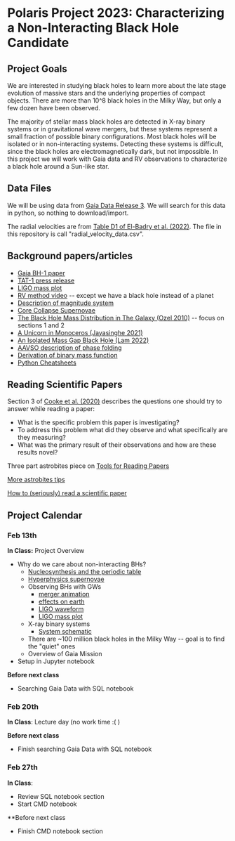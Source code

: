 # Polaris Project 2023: Characterizing a Non-Interacting Black Hole Candidate

## Project Goals

We are interested in studying black holes to learn more about the late stage evolution of massive stars and the underlying properties of compact objects. There are more than 10^8 black holes in the Milky Way, but only a few dozen have been observed. 

The majority of stellar mass black holes are detected in X-ray binary systems or in gravitational wave mergers, but these systems represent a small fraction of possible binary configurations. Most black holes will be isolated or in non-interacting systems. Detecting these systems is difficult, since the black holes are electromagnetically dark, but not impossible. In this project we will work with Gaia data and RV observations to characterize a black hole around a Sun-like star.


## Data Files

We will be using data from [Gaia Data Release 3](https://www.cosmos.esa.int/web/gaia/dr3). We will search for this data in python, so nothing to download/import. 

The radial velocities are from [Table D1 of El-Badry et al. (2022)](https://ui.adsabs.harvard.edu/abs/2023MNRAS.518.1057E/abstract). The file in this repository is call "radial_velocity_data.csv".

## Background papers/articles

* [Gaia BH-1 paper](https://ui.adsabs.harvard.edu/abs/2023MNRAS.518.1057E/abstract)
* [TAT-1 press release](https://news.osu.edu/scientists-may-just-have-discovered-a-new-class-of-black-holes/)
* [LIGO mass plot](https://media.ligo.northwestern.edu/gallery/mass-plot)
* [RV method video](https://www.youtube.com/watch?v=sJ45Gb99KII) -- except we have a black hole instead of a planet
* [Description of magnitude system](http://www.astronomynotes.com/starprop/s4.htm)
* [Core Collapse Supernovae](https://astronomy.swin.edu.au/cosmos/c/core-collapse)
* [The Black Hole Mass Distribution in The Galaxy (Ozel 2010)](https://ui.adsabs.harvard.edu/abs/2010ApJ...725.1918O/abstract) -- focus on sections 1 and 2
* [A Unicorn in Monoceros (Jayasinghe 2021)](https://ui.adsabs.harvard.edu/abs/2021MNRAS.504.2577J/abstract)
* [An Isolated Mass Gap Black Hole (Lam 2022)](https://ui.adsabs.harvard.edu/abs/2022arXiv220201903L/abstract)
* [AAVSO description of phase folding](https://www.aavso.org/sites/default/files/Chapter12.pdf)
* [Derivation of binary mass function](https://imagine.gsfc.nasa.gov/features/yba/CygX1_mass/binary/equation_derive.html)
* [Python Cheatsheets](https://www.pythoncheatsheet.org/)

## Reading Scientific Papers

Section 3 of [Cooke et al. (2020)](https://arxiv.org/abs/2006.12566) describes the questions one should try to answer while reading a paper:
* What is the specific problem this paper is investigating?
* To address this problem what did they observe and what specifically are they measuring?
* What was the primary result of their observations and how are these results novel?

Three part astrobites piece on [Tools for Reading Papers](https://astrobites.org/2017/12/19/tools-for-reading-papers-part-1/)

[More astrobites tips](https://astrobites.org/2011/04/19/journal-articles-in-astronomy/)

[How to (seriously) read a scientific paper](https://www.science.org/content/article/how-seriously-read-scientific-paper)

## Project Calendar

### Feb 13th

**In Class:** Project Overview
* Why do we care about non-interacting BHs?
    * [Nucleosynthesis and the periodic table](https://www.science.org/doi/10.1126/science.aau9540)
    * [Hyperphysics supernovae](http://hyperphysics.phy-astr.gsu.edu/hbase/Astro/snovcn.html)
    * Observing BHs with GWs
        * [merger animation](https://www.youtube.com/watch?v=1DmCkeK_YU4&ab_channel=GeorgiaTech)
        * [effects on earth](https://www.ligo.caltech.edu/video/ligo20160211v5)
        * [LIGO waveform](https://www.ligo.caltech.edu/image/ligo20160211a)
        * [LIGO mass plot](https://media.ligo.northwestern.edu/gallery/mass-plot)
    * X-ray binary systems
        * [System schematic](https://www.cosmos.esa.int/documents/519784/530472/X-Ray+Binaries+Monitoring/658b405d-2ffb-4676-80f0-ec68c57e9ff2?t=1425322409742)
    * There are ~100 million black holes in the Milky Way -- goal is to find the "quiet" ones
    * Overview of Gaia Mission
* Setup in Jupyter notebook

**Before next class**
* Searching Gaia Data with SQL notebook

### Feb 20th
**In Class**: Lecture day (no work time :( )

**Before next class**
* Finish searching Gaia Data with SQL notebook

### Feb 27th
**In Class**:
* Review SQL notebook section
* Start CMD notebook

**Before next class
* Finish CMD notebook section



